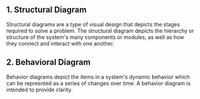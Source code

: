## 1. Structural Diagram
Structural diagrams are a type of visual design that depicts the stages required to solve a problem. The structural diagram depicts the hierarchy or structure of the system's many components or modules, as well as how they connect and interact with one another.
## 2. Behavioral Diagram
Behavior diagrams depict the items in a system's dynamic behavior which can be represnted as a series of changes over time. A behavior diagram is intended to provide clarity.
